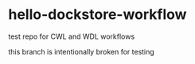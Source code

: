 # hello-dockstore-workflow
test repo for CWL and WDL workflows

this branch is intentionally broken for testing

